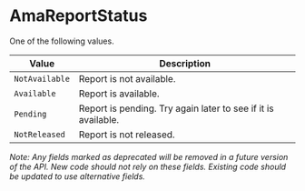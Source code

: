 # AmaReportStatus

One of the following values.

| Value | Description |
| - | - |
| `NotAvailable` | Report is not available. |
| `Available` | Report is available. |
| `Pending` | Report is pending. Try again later to see if it is available. |
| `NotReleased` | Report is not released. |

*Note: Any fields marked as deprecated will be removed in a future version of the API. New code should not rely on these fields. Existing code should be updated to use alternative fields.*
